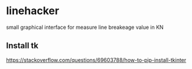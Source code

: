 # linehacker
small graphical interface for measure line breakeage value in KN 


## Install tk
https://stackoverflow.com/questions/69603788/how-to-pip-install-tkinter